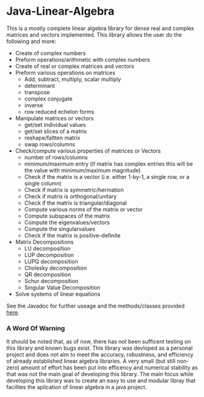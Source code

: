 # Java-Linear-Algebra

This is a mostly complete linear algebra library for dense real and complex matrices and vectors implemented.
This library allows the user do the following and more:

- Create of complex numbers
- Preform operations/arithmetic with complex numbers
- Create of real or complex matrices and vectors
- Preform various operations on matrices
  - Add, subtract, multiply, scalar multiply
  - determinant
  - transpose
  - complex conjugate
  - inverse
  - row reduced echelon forms
- Manipulate matrices or vectors
  - get/set individual values
  - get/set slices of a matrix
  - reshape/faltten matrix
  - swap rows/columns
- Check/compute various properties of matrices or Vectors
  - number of rows/columns
  - minimum/maximum entry (if matrix has complex entries this will be the value with minimum/maximum magnitude)
  - Check if the matrix is a vector (i.e. either 1-by-1, a single row, or a single column)
  - Check if matrix is symmetric/hermation
  - Check if matrix is orthogonal/unitary
  - Check if the matrix is triangular/diagonal
  - Compute various norms of the matrix or vector
  - Compute subspaces of the matrix
  - Compute the eigenvalues/vectors
  - Compute the singularvalues
  - Check if the matrix is positive-definite
- Matrix Decompositions
  - LU decomposition
  - LUP decomposition
  - LUPQ decomposition
  - Cholesky decomposition
  - QR decomposition
  - Schur decomposition
  - Singular Value Decomposition
- Solve systems of linear equations

See the Javadoc for further useage and the methods/classes provided [here](https://jacobdwatters.github.io/Java-Linear-Algebra/).

### A Word Of Warning
It should be noted that, as of now, there has not been sufficent testing on this library and known bugs exist. This library was devloped as a personal project and does not aim to meet the accuracy, robustness, and efficiency of already established linear algebra libraries. A very small (but still non-zero) amount of effort has been put into efficency and numerical stability as that was not the main goal of developing this library. The main focus while developing this library was to create an easy to use and modular libray that facilites the aplication of linear algebra in a java project.
